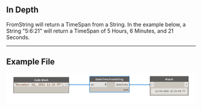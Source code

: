 ## In Depth
FromString will return a TimeSpan from a String. In the example below, a String "5:6:21" will return a TimeSpan of 5 Hours, 6 Minutes, and 21 Seconds.
___
## Example File

![FromString](./DSCore.DateTime.FromString_img.jpg)

